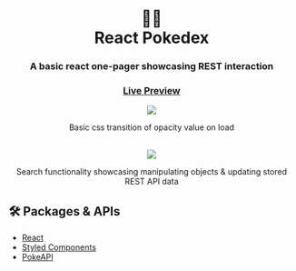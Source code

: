<div align="center">
  <h1>🌿🔥<br>React Pokedex</h1>
  <h3>A basic react one-pager showcasing REST interaction</h3>
  <h3><a href="https://jig-pokemonviewer.netlify.app/" target="_blank">Live Preview</a></h3>
</div>

<div align="center"><img src="https://user-images.githubusercontent.com/29565530/144050909-de512f97-3e38-4e69-9597-5d7eeceea3d3.gif" /></div>
<div align="center">
  <p>Basic css transition of opacity value on load</p>
</div>

<br>
<div align="center"><img src="https://user-images.githubusercontent.com/29565530/144051560-b31338b4-2318-4acb-8433-ee087203b74d.gif" /></div>
<div align="center">
  <p>Search functionality showcasing manipulating objects & updating stored REST API data</p>
</div>

## 🛠️ Packages & APIs

- [React](https://reactjs.org/)
- [Styled Components](https://styled-components.com/)
- [PokeAPI](https://pokeapi.co/)
